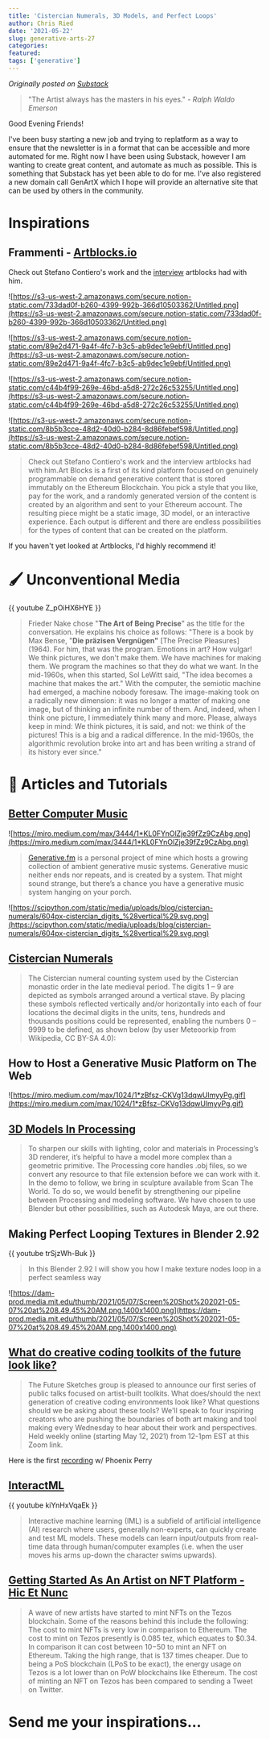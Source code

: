 ```yaml
---
title: 'Cistercian Numerals, 3D Models, and Perfect Loops'
author: Chris Ried
date: '2021-05-22'
slug: generative-arts-27
categories: 
featured: 
tags: ['generative']
---
```


_Originally posted on [Substack](https://generative.substack.com/p/cistercian-numerals-3d-models-and)_

> "The Artist always has the masters in his eyes." - *Ralph Waldo Emerson*
> 

Good Evening Friends! 

I've been busy starting a new job and trying to replatform as a way to ensure that the newsletter is in a format that can be accessible and more automated for me. Right now I have been using Substack, however I am wanting to create great content, and automate as much as possible. This is something that Substack has yet been able to do for me. I've also registered a new domain call GenArtX which I hope will provide an alternative site that can be used by others in the community. 

# Inspirations

## Frammenti - [Artblocks.io](https://artblocks.io/learn)

Check out Stefano Contiero's work and the [interview](https://beta.cent.co/artblocks/+9plrtj) artblocks had with him.

![https://s3-us-west-2.amazonaws.com/secure.notion-static.com/733dad0f-b260-4399-992b-366d10503362/Untitled.png](https://s3-us-west-2.amazonaws.com/secure.notion-static.com/733dad0f-b260-4399-992b-366d10503362/Untitled.png)

![https://s3-us-west-2.amazonaws.com/secure.notion-static.com/89e2d471-9a4f-4fc7-b3c5-ab9dec1e9ebf/Untitled.png](https://s3-us-west-2.amazonaws.com/secure.notion-static.com/89e2d471-9a4f-4fc7-b3c5-ab9dec1e9ebf/Untitled.png)

![https://s3-us-west-2.amazonaws.com/secure.notion-static.com/c44b4f99-269e-46bd-a5d8-272c26c53255/Untitled.png](https://s3-us-west-2.amazonaws.com/secure.notion-static.com/c44b4f99-269e-46bd-a5d8-272c26c53255/Untitled.png)

![https://s3-us-west-2.amazonaws.com/secure.notion-static.com/8b5b3cce-48d2-40d0-b284-8d86febef598/Untitled.png](https://s3-us-west-2.amazonaws.com/secure.notion-static.com/8b5b3cce-48d2-40d0-b284-8d86febef598/Untitled.png)

> Check out Stefano Contiero's work and the interview artblocks had with him.Art Blocks is a first of its kind platform focused on genuinely programmable on demand generative content that is stored immutably on the Ethereum Blockchain. You pick a style that you like, pay for the work, and a randomly generated version of the content is created by an algorithm and sent to your Ethereum account. The resulting piece might be a static image, 3D model, or an interactive experience. Each output is different and there are endless possibilities for the types of content that can be created on the platform.
> 

If you haven't yet looked at Artblocks, I'd highly recommend it! 

# 🖌️ Unconventional Media

{{ youtube Z_pOiHX6HYE }}

> Frieder Nake chose "**The Art of Being Precise**" as the title for the conversation. He explains his choice as follows: "There is a book by Max Bense, "**Die präzisen Vergnügen"** [The Precise Pleasures] (1964). For him, that was the program. Emotions in art? How vulgar! We think pictures, we don't make them. We have machines for making them. We program the machines so that they do what we want. In the mid-1960s, when this started, Sol LeWitt said, "The idea becomes a machine that makes the art." With the computer, the semiotic machine had emerged, a machine nobody foresaw. The image-making took on a radically new dimension: it was no longer a matter of making one image, but of thinking an infinite number of them. And, indeed, when I think one picture, I immediately think many and more. Please, always keep in mind: We think pictures, it is said, and not: we think of the pictures! This is a big and a radical difference. In the mid-1960s, the algorithmic revolution broke into art and has been writing a strand of its history ever since."
> 

# 🔖 Articles and Tutorials

## [Better Computer Music](https://medium.com/@alexbainter/better-computer-music-cdcbb60d3b26)

![https://miro.medium.com/max/3444/1*KL0FYnOlZje39fZz9CzAbg.png](https://miro.medium.com/max/3444/1*KL0FYnOlZje39fZz9CzAbg.png)

> [Generative.fm](http://generative.fm/) is a personal project of mine which hosts a growing collection of ambient generative music systems. Generative music neither ends nor repeats, and is created by a system. That might sound strange, but there’s a chance you have a generative music system hanging on your porch.
> 

![https://scipython.com/static/media/uploads/blog/cistercian-numerals/604px-cistercian_digits_%28vertical%29.svg.png](https://scipython.com/static/media/uploads/blog/cistercian-numerals/604px-cistercian_digits_%28vertical%29.svg.png)

## [Cistercian Numerals](https://scipython.com/blog/cistercian-numerals/)

> The Cistercian numeral counting system used by the Cistercian monastic order in the late medieval period. The digits 1 – 9 are depicted as symbols arranged around a vertical stave. By placing these symbols reflected vertically and/or horizontally into each of four locations the decimal digits in the units, tens, hundreds and thousands positions could be represented, enabling the numbers 0 – 9999 to be defined, as shown below (by user Meteoorkip from Wikipedia, CC BY-SA 4.0):
> 

## How to Host a Generative Music Platform on The Web

![https://miro.medium.com/max/1024/1*zBfsz-CKVg13dqwUlmyyPg.gif](https://miro.medium.com/max/1024/1*zBfsz-CKVg13dqwUlmyyPg.gif)

## [3D Models In Processing](https://behreajj.medium.com/3d-models-in-processing-7d968a7cede5)

> To sharpen our skills with lighting, color and materials in Processing’s 3D renderer, it’s helpful to have a model more complex than a geometric primitive. The Processing core handles .obj files, so we convert any resource to that file extension before we can work with it. In the demo to follow, we bring in sculpture available from Scan The World. To do so, we would benefit by strengthening our pipeline between Processing and modeling software. We have chosen to use Blender but other possibilities, such as Autodesk Maya, are out there.
> 

## Making Perfect Looping Textures in Blender 2.92

{{ youtube trSjzWh-Buk }}

> In this Blender 2.92 I will show you how I make texture nodes loop in a perfect seamless way
> 

![https://dam-prod.media.mit.edu/thumb/2021/05/07/Screen%20Shot%202021-05-07%20at%208.49.45%20AM.png.1400x1400.png](https://dam-prod.media.mit.edu/thumb/2021/05/07/Screen%20Shot%202021-05-07%20at%208.49.45%20AM.png.1400x1400.png)

## [What do creative coding toolkits of the future look like?](https://www.media.mit.edu/events/future-sketches-talks/)

> The Future Sketches group is pleased to announce our first series of public talks focused on artist-built toolkits. What does/should the next generation of creative coding environments look like? What questions should we be asking about these tools? We'll speak to four inspiring creators who are pushing the boundaries of both art making and tool making every Wednesday to hear about their work and perspectives. Held weekly online (starting May 12, 2021) from 12-1pm EST at this Zoom link.
> 

Here is the first [recording](https://mit.zoom.us/rec/play/MmAZGkw94hRbLudgLWfW3NolMsCKVhw1_CIOzAa2bz8DTB4rfxTVKosxkNctoD9QLxrs3iHLfLP2RQ4.Q5dyClqgiDkcCavc?_x_zm_rhtaid=470&_x_zm_rtaid=uAwdNlHCT3-fLhyXozcsgA.1621008874097.a2db27cfb200aa3c632049cf5d71be5c&autoplay=true&continueMode=true&startTime=1620835211000) w/ Phoenix Perry

## [InteractML](http://interactml.com/)

{{ youtube kiYnHxVqaEk }}

> Interactive machine learning (IML) is a subfield of artificial intelligence (AI) research where users, generally non-experts, can quickly create and test ML models. These models can learn input/outputs from real-time data through human/computer examples (i.e. when the user moves his arms up-down the character swims upwards).
> 

## [Getting Started As An Artist on NFT Platform - Hic Et Nunc](https://xtz.news/latest-tezos-news/getting-started-as-an-nft-artist-on-tezos-using-hicetnunc/)

> A wave of new artists have started to mint NFTs on the Tezos blockchain. Some of the reasons behind this include the following: The cost to mint NFTs is very low in comparison to Ethereum. The cost to mint on Tezos presently is 0.085 tez, which equates to $0.34. In comparison it can cost between $10-$50 to mint an NFT on Ethereum. Taking the high range, that is 137 times cheaper. Due to being a PoS blockchain (LPoS to be exact), the energy usage on Tezos is a lot lower than on PoW blockchains like Ethereum. The cost of minting an NFT on Tezos has been compared to sending a Tweet on Twitter.
> 

# Send me your inspirations...